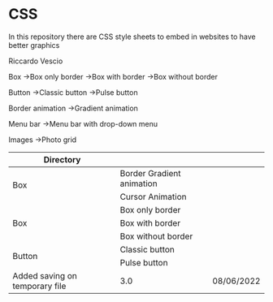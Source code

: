 # CSS

In this repository there are CSS style sheets to embed in websites to have better graphics

Riccardo Vescio

Box
    →Box only border
    →Box with border
    →Box without border

Button
    →Classic button
    →Pulse button

Border animation
    →Gradient animation

Menu bar
    →Menu bar with drop-down menu

Images
    →Photo grid
    
    
<table>
  <thead>
    <tr><th>Directory</th><th></th><th></th</tr>
  </thead>
    
  <tbody>
    <tr>
      <td rowspan="2">Box</td>
      <td>Border Gradient animation</td>
    </tr>
    <tr>
      <td>Cursor Animation</td>
    </tr>
    <tr>
      <td rowspan="3">Box</td>
      <td>Box only border</td>
    </tr>
    <tr>
      <td>Box with border</td>
    </tr>
    <tr>
      <td>Box without border</td>
    </tr>
    <tr>
      <td rowspan="2">Button</td>
      <td>Classic button</td>
    </tr>
    <tr>
      <td>Pulse button</td>
    </tr>
    <tr>
      <td>Added saving on temporary file</td>
      <td>3.0</td>
      <td>08/06/2022</td>
    </tr>
  </tbody>
</table>
